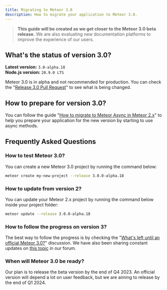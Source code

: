 ```yaml
---
title: Migrating to Meteor 3.0
description: How to migrate your application to Meteor 3.0.
---
```


> **This guide will be created as we get closer to the Meteor 3.0 beta release.** We are also evaluating new documentation platforms to improve the experience of our users.

## What's the status of version 3.0?

**Latest version:** `3.0-alpha.18` <br/>
**Node.js version:** `20.9.0 LTS`

Meteor 3.0 is in alpha and not recommended for production. You can check the "[Release 3.0 Pull Request](https://github.com/meteor/meteor/pull/12359)" to see what is being changed.

## How to prepare for version 3.0?

You can follow the guide "[How to migrate to Meteor Async in Meteor 2.x](/prepare-meteor-3.0.html)" to help you prepare your application for the new version by starting to use async methods.

## Frequently Asked Questions

### How to test Meteor 3.0?

You can create a new Meteor 3.0 project by running the command below:

```bash
meteor create my-new-project --release 3.0.0-alpha.18
```

### How to update from version 2?

You can update your Meteor 2.x project by running the command below inside your project folder:

```bash
meteor update --release 3.0.0-alpha.18
```

### How to follow the progress on version 3?

The best way to follow the progress is by checking the "[What's left until an official Meteor 3.0?](https://github.com/meteor/meteor/discussions/12865)" discussion. We have also been sharing constant updates on [this topic](https://forums.meteor.com/t/fibers-public-roadmap-and-meteor-3-0/59627/84) in our forum.

### When will Meteor 3.0 be ready?

Our plan is to release the beta version by the end of Q4 2023. An official version will depend a lot on user feedback, but we are aiming to release by the end of Q1 2024.
